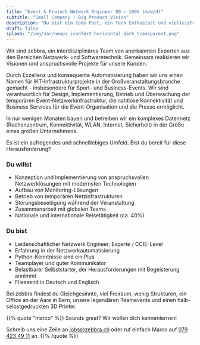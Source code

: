 ```yaml
---
title: "Event & Project Network Engineer 80 – 100% (m/w/d)"
subtitle: "Small Company - Big Product Vision"
description: "Du bist ein Code Poet, ein Tech Enthusiast und vielleicht sogar Entrepreneur mit einer make-things-happen Haltung?"
draft: false
splash: "/img/var/neops_iconText_horizontal_dark_transparent.png"
---
```


Wir sind zebbra, ein interdisziplinäres Team von anerkannten Experten aus den Bereichen Netzwerk- und Softwaretechnik. Gemeinsam realisieren wir Visionen und anspruchsvolle Projekte für unsere Kunden.

Durch Exzellenz und konsequente Automatisierung haben wir uns einen Namen für IKT-Infrastrukturprojekte in der Großveranstaltungsbranche gemacht - insbesondere für Sport- und Business-Events. Wir sind verantwortlich für Design, Implementierung, Betrieb und Überwachung der temporären Event-Netzwerkinfrastruktur, die nahtlose Konnektivität und Business Services für die Event-Organisation und die Presse ermöglicht.

In nur wenigen Monaten bauen und betreiben wir ein komplexes Datennetz (Rechenzentrum, Konnektivität, WLAN, Internet, Sicherheit) in der Größe eines großen Unternehmens.

Es ist ein aufregendes und schnelllebiges Umfeld. Bist du bereit für diese Herausforderung?



### Du willst

*	Konzeption und Implementierung von anspruchsvollen Netzwerklösungen mit modernsten Technologien
* Aufbau von Monitoring-Lösungen
* Betrieb von temporären Netzinfrastrukturen
* Störungsbeseitigung während der Veranstaltung
* Zusammenarbeit mit globalen Teams
* Nationale und internationale Reisetätigkeit (ca. 40%)


### Du bist

* Leidenschaftlicher Netzwerk Engineer, Experte / CCIE-Level
* Erfahrung in der Netzwerkautomatisierung
* Python-Kenntnisse sind ein Plus
* Teamplayer und guter Kommunikator
* Belastbarer Selbststarter, der Herausforderungen mit Begeisterung annimmt
* Fliessend in Deutsch und Englisch


Bei zebbra findest du Gleichgesinnte, viel Freiraum, wenig Strukturen, ein Office an der Aare in Bern, unsere legendären Teamevents und einen halb-selbstgedruckten 3D Printer.

{{% quote "marco" %}}
  Sounds great? Wir wollen dich kennenlernen!

  Schreib uns eine Zeile an <a href="mailto:jobs@zebbra.ch">jobs@zebbra.ch</a> oder ruf einfach Marco auf [079 423 49 11](tel:+41794234911) an.
{{% /quote %}}
